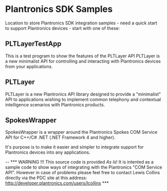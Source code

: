 # Plantronics SDK Samples
Location to store Plantronics SDK integration samples - need a quick start to support Plantronics devices - start with one of these:

PLTLayerTestApp
---------------
  This is a test program to show the features of the PLTLayer API
  PLTLayer is a new minimalist API for controlling and interacting with
  Plantronics devices from your applications.

PLTLayer
--------
  PLTLayer is a new Plantronics API library designed to provide a 
  "minimalist" API to applications wishing to implement common telephony 
  and contextual intelligence scenarios with Plantronics products.

SpokesWrapper
-------------
  SpokesWrapper is a wrapper around the Plantronics Spokes COM Service API for C++/C# .NET (.NET Framework 4 and higher).

  It's purpose is to make it easier and simpler to integrate support for Plantronics devices into any applications.

--
*** WARNING !!! This source code is provided *As Is*! It is intented as a sample code to show ways of integrating
with the Plantronics "COM Service API". However in case of problems please feel free to contact Lewis Collins
directly via the PDC site at this address: http://developer.plantronics.com/users/lcollins ***
